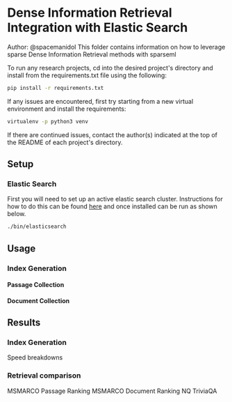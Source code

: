 # Dense Information Retrieval Integration with Elastic Search
Author: @spacemanidol
This folder contains information on how to leverage sparse Dense Information Retrieval methods with sparseml

To run any research projects, cd into the desired project's directory and install from the requirements.txt file using the following:
```bash
pip install -r requirements.txt
```

If any issues are encountered, first try starting from a new virtual environment and install the requirements:
```bash
virtualenv -p python3 venv
```

If there are continued issues, contact the author(s) indicated at the top of the README of each project's directory.

## Setup
### Elastic Search
First you will need to set up an active elastic search cluster. Instructions for how to do this can be found [here](https://www.elastic.co/guide/en/elasticsearch/reference/current/targz.html) and once installed can be run as shown below.
```bash
./bin/elasticsearch
```
## Usage
### Index Generation
#### Passage Collection
#### Document Collection

## Results
### Index Generation
Speed breakdowns

### Retrieval comparison

MSMARCO Passage Ranking
MSMARCO Document Ranking
NQ 
TriviaQA
